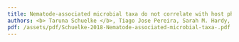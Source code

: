 ```yaml
---
title: Nematode-associated microbial taxa do not correlate with host phylogeny, geographic region or feeding morphology in marine sediment habitats 
authors: <b> Taruna Schuelke </b>, Tiago Jose Pereira, Sarah M. Hardy, and Holly M. Bik
pdf: /assets/pdf/Schuelke-2018-Nematode-associated-microbial-taxa-.pdf
---
```

